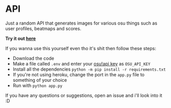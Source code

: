 # API
Just a random API that generates images for various osu things such as user profiles, beatmaps and scores.

**Try it out [here](https://blobnom.herokuapp.com/)**

If you wanna use this yourself even tho it's shit then follow these steps:
- Download the code
- Make a file called `.env` and enter your [osu!api key](https://osu.ppy.sh/p/api/) as `OSU_API_KEY`
- Install all the dependencies `python -m pip install -r requirements.txt`
- If you're not using heroku, change the port in the `app.py` file to something of your choice
- Run with `python app.py`

If you have any questions or suggestions, open an issue and i'll look into it :D
